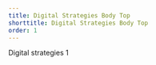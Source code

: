 ```yaml
---
title: Digital Strategies Body Top
shorttitle: Digital Strategies Body Top
order: 1
---
```

Digital strategies 1